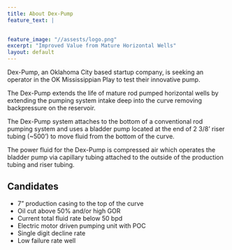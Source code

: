 ```yaml
---
title: About Dex-Pump
feature_text: |
  

feature_image: "//assests/logo.png"
excerpt: "Improved Value from Mature Horizontal Wells"
layout: default
---
```


Dex-Pump, an Oklahoma City based startup company, is seeking an operator in the OK Mississippian Play to test their innovative pump.

The Dex-Pump extends the life of mature rod pumped horizontal wells by extending the pumping system intake deep into the curve removing backpressure on the reservoir.

The Dex-Pump system attaches to the bottom of a conventional rod pumping system and uses a bladder pump located at the end of 2 3/8’ riser tubing (~500’) to move fluid from the bottom of the curve. 

The power fluid for the Dex-Pump is compressed air which operates the bladder pump via capillary tubing attached to the outside of the production tubing and riser tubing. 


## Candidates

- 7” production casing to the top of the curve
- Oil cut above 50% and/or high GOR 
- Current total fluid rate below 50 bpd
- Electric motor driven pumping unit with POC
- Single digit decline rate
- Low failure rate well
